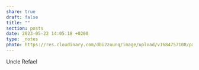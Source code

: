 ```yaml
---
share: true
draft: false
title: ""
section: posts
date: 2023-05-22 14:05:18 +0200
type: _notes
photo: https://res.cloudinary.com/dbi2zounq/image/upload/v1684757108/pxrrzikdih73xtelkejr.jpg
---
```


Uncle Refael

